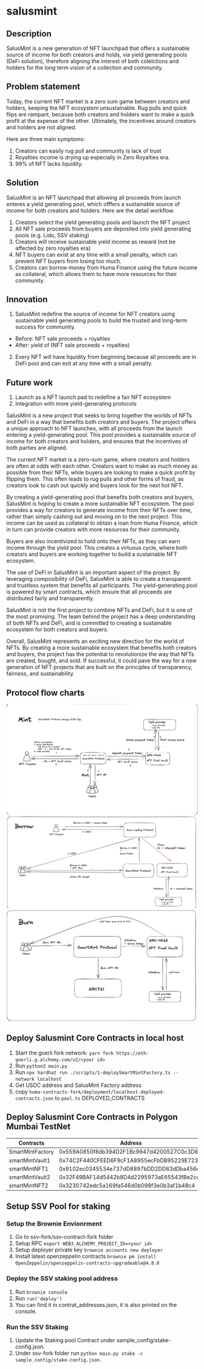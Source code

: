 # salusmint
## Description
SalusMint is a new generation of NFT launchpad that offers a sustainable source of income for both creators and holds, via yield generating pools (DeFi solution), therefore aligning the interest of both colelctions and holders for the long term vision of a collection and community.

## Problem statement
Today, the current NFT market is a zero sum game between creators and holders, keeping the NFT ecosystem unsustainable. Rug pulls and quick flips are rampant, because both creators and holders want to make a quick profit at the expense of the other. Ultimately, the incentives around creators and holders are not aligned.

Here are three main symptoms:
1. Creators can easily rug pull and community is lack of trust
2. Royalties income is drying up especially in Zero Royalties era.  
3. 99% of NFT lacks liquidity.

## Solution
SalusMint is an NFT launchpad that allowing all proceeds from launch enteres a yield generating pool, which offfers a sustainable source of income for both creators and holders. Here are the detail workflow.
1. Creators select the yield generating pools and launch the NFT project
2. All NFT sale proceeds from buyers are deposited into yield generating pools (e.g. Lido, SSV staking)
3. Creators will receive sustainable yield income as reward (not be affected by zero royalties era)
4. NFT buyers can exist at any time with a small penalty, which can prevent NFT buyers from losing too much.
4. Creators can borrow money from Huma Finance using the future income as collateral, which allows them to have more resources for their community.

## Innovation
1. SalusMint redefine the source of income for NFT creators using sustainable yield generating pools to build the trusted and long-term success for community.
- Before: NFT sale proceeds + royalties
- After: yield of (NFT sale proceeds + royalties)
2. Every NFT will have liquidity from beginning because all proceeds are in DeFi pool and can exit at any time with a small penalty.

## Future work
1. Launch as a NFT launch pad to redefine a fair NFT ecosystem
2. Integration with more yield-generating protocols


SalusMint is a new project that seeks to bring together the worlds of NFTs and DeFi in a way that benefits both creators and buyers. The project offers a unique approach to NFT launches, with all proceeds from the launch entering a yield-generating pool. This pool provides a sustainable source of income for both creators and holders, and ensures that the incentives of both parties are aligned.

The current NFT market is a zero-sum game, where creators and holders are often at odds with each other. Creators want to make as much money as possible from their NFTs, while buyers are looking to make a quick profit by flipping them. This often leads to rug pulls and other forms of fraud, as creators look to cash out quickly and buyers look for the next hot NFT.

By creating a yield-generating pool that benefits both creators and buyers, SalusMint is hoping to create a more sustainable NFT ecosystem. The pool provides a way for creators to generate income from their NFTs over time, rather than simply cashing out and moving on to the next project. This income can be used as collateral to obtain a loan from Huma Finance, which in turn can provide creators with more resources for their community.

Buyers are also incentivized to hold onto their NFTs, as they can earn income through the yield pool. This creates a virtuous cycle, where both creators and buyers are working together to build a sustainable NFT ecosystem.

The use of DeFi in SalusMint is an important aspect of the project. By leveraging composibility of DeFi, SalusMint is able to create a transparent and trustless system that benefits all participants. The yield-generating pool is powered by smart contracts, which ensure that all proceeds are distributed fairly and transparently.

SalusMint is not the first project to combine NFTs and DeFi, but it is one of the most promising. The team behind the project has a deep understanding of both NFTs and DeFi, and is committed to creating a sustainable ecosystem for both creators and buyers.

Overall, SalusMint represents an exciting new direction for the world of NFTs. By creating a more sustainable ecosystem that benefits both creators and buyers, the project has the potential to revolutionize the way that NFTs are created, bought, and sold. If successful, it could pave the way for a new generation of NFT projects that are built on the principles of transparency, fairness, and sustainability.


## Protocol flow charts

![Mint process](./images/flowcharts/Mint.png)
![Income yield process](./images/flowcharts/Stream&Borrow.png)
![Burn mechanism](./images/flowcharts/Burn.png)

## Deploy Salusmint Core Contracts in local host

1. Start the goerli fork network: `yarn fork https://eth-goerli.g.alchemy.com/v2/<your id>`
2. Run `python3 main.py`
3. Run `npx hardhat run ./scripts/1-deploySmartMintFactory.ts --network localhost`
4. Get USDC address and SalusMint Factory address
5. copy `huma-contracts-fork/deployment/localhost-deployed-contracts.json` to `pool.ts` DEPLOYED_CONTRACTS

## Deploy Salusmint Core Contracts in Polygon Mumbai TestNet

| Contracts | Address |
| -------- | -------- |
| SmartMintFactory | 0x559A0850f8db394D2F1Bc9947d4200527C0c3D62 |
| smartMintVault1  | 0x74C2F440CFEED6F9cF1A8955ecFbDB95229E723B |
| smartMintNFT1  | 0x9102ec0345534e737dD8897bDD2DD83dDba456eb |
| smartMintVault2  | 0x32F49BAF14d5442b8D4d2295973aE65543fBe2cd |
| smartMintNFT2  | 0x3230742edc5a169fa546d0b098f3e0b3af1b48c4 |







## Setup SSV Pool for staking

### Setup the Brownie Envionrment

1. Go to ssv-fork/ssv-contract-fork folder
2. Setup RPC `export WEB3_ALCHEMY_PROJECT_ID=<your id>`
3. Setup deployer private key `brownie accounts new deployer`
4. Install latest openzeppelin contracts `brownie pm install OpenZeppelin/openzeppelin-contracts-upgradeable@4.8.0`

### Deploy the SSV staking pool address

1.  Run `brownie console`
2.  Run `run('deploy')`
3.  You can find it in contrat_addresses.json, it is also printed on the console.

### Run the SSV Staking

1.  Update the Staking pool Contract under sample_config/stake-config.json.
2.  Under ssv-fork folder run `python main.py stake -c sample_config/stake-config.json`.
